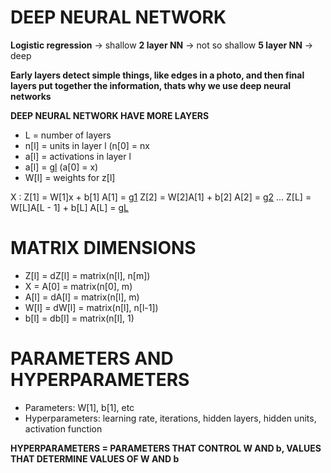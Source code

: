 # DEEP NEURAL NETWORK

**Logistic regression** -> shallow
**2 layer NN** -> not so shallow
**5 layer NN** -> deep

**Early layers detect simple things, like edges in a photo, and then final layers put together the information, thats why we use deep neural networks**

**DEEP NEURAL NETWORK HAVE MORE LAYERS**

<NOTATION>

- L = number of layers 
- n[l] = units in layer l (n[0] = nx 
- a[l] = activations in layer l 
- a[l] = g[l](z[l]) (a[0] = x) 
- W[l] = weights for z[l] 

X : Z[1] = W[1]x + b[1]
    A[1] = g[1](Z[1])
    Z[2] = W[2]A[1] + b[2]
    A[2] = g[2](Z[2])
    ...
    Z[L] = W[L]A[L - 1] + b[L]
    A[L] = g[L](Z[l]) 


# MATRIX DIMENSIONS

- Z[l] = dZ[l] = matrix(n[l], n[m])
- X = A[0] = matrix(n[0], m)
- A[l] = dA[l] = matrix(n[l], m)
- W[l] = dW[l] = matrix(n[l], n[l-1])
- b[l] = db[l] = matrix(n[l], 1)


# PARAMETERS AND HYPERPARAMETERS

- Parameters: W[1], b[1], etc
- Hyperparameters: learning rate,    iterations, hidden layers, hidden units, activation function


**HYPERPARAMETERS = PARAMETERS THAT CONTROL W AND b, VALUES THAT DETERMINE VALUES OF W AND b**	








	
